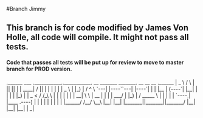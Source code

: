 #Branch Jimmy

<h2> This branch is for code modified by James Von Holle, all code will compile. It might not pass all tests. </h2>
<h4> Code that passes all tests will be put up for review to move to master branch for PROD version. </h4>
.______        ___      .___________..___________. __       _______      _______. __    __   __  .______   
|   _  \      /   \     |           ||           ||  |     |   ____|    /       ||  |  |  | |  | |   _  \  
|  |_)  |    /  ^  \    `---|  |----``---|  |----`|  |     |  |__      |   (----`|  |__|  | |  | |  |_)  | 
|   _  <    /  /_\  \       |  |         |  |     |  |     |   __|      \   \    |   __   | |  | |   ___/  
|  |_)  |  /  _____  \      |  |         |  |     |  `----.|  |____ .----)   |   |  |  |  | |  | |  |      
|______/  /__/     \__\     |__|         |__|     |_______||_______||_______/    |__|  |__| |__| | _| 

